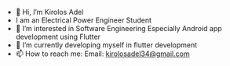 - 👋 Hi, I’m Kirolos Adel
- I am an Electrical Power Engineer Student
- 👀 I’m interested in Software Engineering Especially Android app development using Flutter
- 🌱 I’m currently developing myself in flutter development
- 📫 How to reach me: Email: kirolosadel34@gmail.com 
